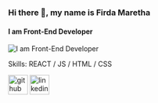 
 ### Hi there 👋, my name is Firda Maretha
#### I am Front-End Developer
![I am Front-End Developer](https://media.licdn.com/dms/image/D4D16AQHlwxnTKfi16g/profile-displaybackgroundimage-shrink_350_1400/0/1701974552487?e=1717027200&v=beta&t=VqoalMGkLqwaQ4OW9QJWrR-QErc9BlcBw2rT4itzrRg)


Skills: REACT / JS / HTML / CSS



[<img src='https://cdn.jsdelivr.net/npm/simple-icons@3.0.1/icons/github.svg' alt='github' height='40'>](https://github.com/https://github.com/firdamaretha)  [<img src='https://cdn.jsdelivr.net/npm/simple-icons@3.0.1/icons/linkedin.svg' alt='linkedin' height='40'>](https://www.linkedin.com/in/https://www.linkedin.com/in/firda-maretha//)  



